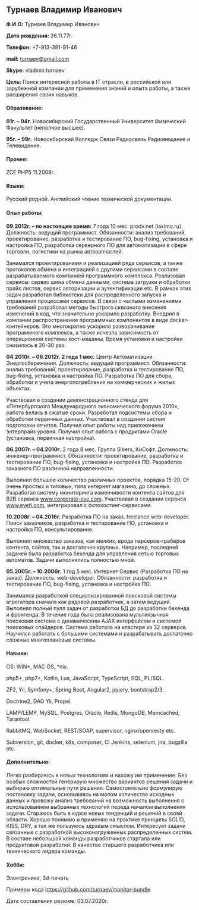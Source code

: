## Турнаев Владимир Иванович

**Ф.И.О:**		Турнаев Владимир Иванович

**Дата рождения:**	26.11.77г.

**Телефон:** 		+7-913-391-91-46

**mail:**			turnaev@gmail.com

**Skype:**		vladimir.turnaev

**Цель:** 		Поиск интересной работы в IT отрасли, в российской или зарубежной 
компании для применения знаний и опыта работы, а также расширения своих навыков. 

#### Образование:
**01г. – 04г.**		Новосибирский Государственный Университет
 	Физический Факультет (неполное высшее).
 	
**95г. – 99г.**		Новосибирский Колледж Связи 
	Радиосвязь Радиовещание и Телевидение.

#### Прочее:
ZCE PHP5 11.2008г.

#### Языки: 
Русский родной. Английский чтение технической документации.

#### Опыт работы:
**09.2012г. – по настоящее время:** 7 года 10 мес. prodv.net (laximo.ru).
Должность: ведущий программист.
Обязанности: анализ требований, проектирование, разработка и тестирование ПО, bug-fixing, установка и настройка ПО, 
разработка серверного ПО для автоматизации в сфере торговли, логистики на рынка автозапчастей. 

Занимался проектированием и реализацией ряда сервисов, а также протоколов обмена и интеграцией с другими сервисами 
в составе разрабатываемого компанией программного комплекса. Реализовал сервисы: сервис шина обмена данными, система 
загрузки и обработки прайс листов, сервис авторизации и аутентификации etc. 
В рамках этих задач разработал библиотеки для распределенного запуска и управления процессами сервисов.
В связи с частыми изменениями требований разработал методы быстрого сквозного внесения изменений в код, 
что значительно ускорило разработку. Внедрил в компании распространение программных компонентов в виде docker-контейнеров. 
Это многократно ускорило разворачивание программного комплекса, а также исчезла зависимость от операционной системы хост-машины. 
Время установки и настройки снизилось в 20-30 раз.

**04.2010г. – 06.2012г. 2 года 1 мес.** Центр Автоматизации Энергосбережения.
Должность: ведущий программист.
Обязанности: анализ требований, проектирование, разработка и тестирование ПО, bug-fixing, установка и настройка ПО. 
Разработка ПО для сбора, обработки и учета энергопотребления на коммерческих и жилых объектах.

Участвовал в создании демонстрационного стенда для «Петербургского Международного экономического форума 2010», 
работа велась в сжатые сроки. Разработал подсистемы сбора и обработки первичных данных. Участвовал в создании систем 
подготовки отчетов. Получил опыт работы над приложением энтерпрайз уровня. 
Получил опыт работа с продуктами Oracle (установка, первичная настройка).

**06.2007г. – 04.2010г.** 2 года 8 мес. Группа Sibers, КиСофт.
Должность: инженер-программист.
Обязанности: проектирование, разработка и тестирование ПО, bug-fixing, установка и настройка ПО. Разработка заказного 
ПО различной направленности.

Выполнил большое количество различных проектов, порядка 15-20. От очень простых и типовых, типа 
интернет магазина, до сложных. Разработал систему мониторинга изменчивости контента сайтов для B2B сервиса 
www.corporate-eye.com.  Участвовал в создании сервиса www.eyefi.com, интегрировал с фотохостинг-сервисами.

**10.2008г. – 04.2016г.** Разработка ПО на заказ.
freelance web-developer. 
Поиск заказчиков, разработка и тестирование ПО, установка и  настройка ПО, консультирование.

Выполнил множество заказов, как мелких, вроде парсеров-граберов контента, сайтов, так и достаточно 
крупных. Например, последней задачей была разработка бекенда для управления сетью торговых автоматов. 
Задачи выполнялись полностью мной.

**05.2005г. – 10.2006г.** 1 год 5 мес. Интернет Сервис (Разработка ПО на заказ).
Должность: web-developer.
Обязанности: разработка и тестирование ПО, bug-fixing, установка и настройка ПО. 

Занимался разработкой специализированной поисковой системы агрегатора сначала как рядовой разработчик, 
а затем ведущий. Выполнял полный пулл задач от разработки БД до разработки бекенда и фронтенда. 
В течение года была реализована мультиязычная поисковая система с динамическим AJAX интерфейсом и системой 
поисковых спайдеров. Система работала на кластере из 32 серверов. Научился работать с большими системами и
разрабатывать достаточно сложные многоплановые системы.

#### Навыки:
OS: WIN*, MAC OS, *nix.

php5+, php7+, Kotlin, Lua, JavaScript, TypeScript, SQL, PL/SQL.

ZF2, Yii, Symfony+, Spring Boot, Angular2, jquery, bootstrap2/3. 

Doctrine2, DAO Yii, Propel.

LAMP/LEMP, MySQL, Postgres, Oracle, Redis, MongoDB, Memcached, Tarantool.

RabbitMQ, WebSocket, REST/SOAP, supervisor, nginx/openresty etc.

Subversion, git, docker, k8s, composer, CI Jenkins, selenium, jira, bugzilla etc.

#### Дополнительно:
Легко разбираюсь в новых технологиях и нахожу им применение. Без особых сложностей генерирую множество 
вариантов решения задачи и выбираю оптимальные пути решения. Самостоятельно формулирую постановку задачи, 
основываясь на малом количестве исходных данных и провожу анализ требований на возможность выполнения с 
использованием выбранных технологий переда началом выполнения задачи. Стараюсь быть в курсе новых тенденций и 
решений в своей области. Хорошо понимаю и применяю на практике принципы SOLID, KISS, DRY, а так же пользуюсь здравым смыслом. 
Интересует задачи связанные с разработкой высоконагруженных распределенных систем. В составе небольшой команды 
разработчиков стартапа или продуктовой разработки. В качестве старшего разработчика или технического лидера команды. 

#### Хобби:
Электроника, 3d-печать

Примеры кода https://github.com/turnaev/monitor-bundle


Дата составления резюме: 03.07.2020г.

